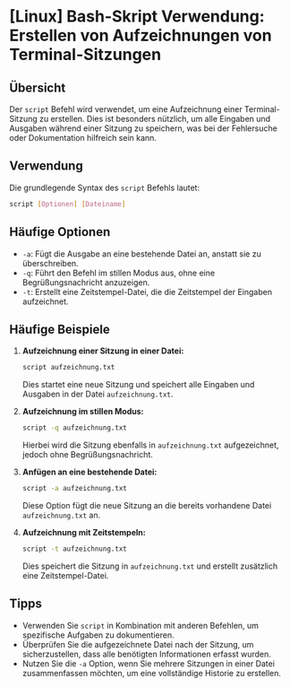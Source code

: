 # [Linux] Bash-Skript Verwendung: Erstellen von Aufzeichnungen von Terminal-Sitzungen

## Übersicht
Der `script` Befehl wird verwendet, um eine Aufzeichnung einer Terminal-Sitzung zu erstellen. Dies ist besonders nützlich, um alle Eingaben und Ausgaben während einer Sitzung zu speichern, was bei der Fehlersuche oder Dokumentation hilfreich sein kann.

## Verwendung
Die grundlegende Syntax des `script` Befehls lautet:

```bash
script [Optionen] [Dateiname]
```

## Häufige Optionen
- `-a`: Fügt die Ausgabe an eine bestehende Datei an, anstatt sie zu überschreiben.
- `-q`: Führt den Befehl im stillen Modus aus, ohne eine Begrüßungsnachricht anzuzeigen.
- `-t`: Erstellt eine Zeitstempel-Datei, die die Zeitstempel der Eingaben aufzeichnet.

## Häufige Beispiele

1. **Aufzeichnung einer Sitzung in einer Datei:**
   ```bash
   script aufzeichnung.txt
   ```
   Dies startet eine neue Sitzung und speichert alle Eingaben und Ausgaben in der Datei `aufzeichnung.txt`.

2. **Aufzeichnung im stillen Modus:**
   ```bash
   script -q aufzeichnung.txt
   ```
   Hierbei wird die Sitzung ebenfalls in `aufzeichnung.txt` aufgezeichnet, jedoch ohne Begrüßungsnachricht.

3. **Anfügen an eine bestehende Datei:**
   ```bash
   script -a aufzeichnung.txt
   ```
   Diese Option fügt die neue Sitzung an die bereits vorhandene Datei `aufzeichnung.txt` an.

4. **Aufzeichnung mit Zeitstempeln:**
   ```bash
   script -t aufzeichnung.txt
   ```
   Dies speichert die Sitzung in `aufzeichnung.txt` und erstellt zusätzlich eine Zeitstempel-Datei.

## Tipps
- Verwenden Sie `script` in Kombination mit anderen Befehlen, um spezifische Aufgaben zu dokumentieren.
- Überprüfen Sie die aufgezeichnete Datei nach der Sitzung, um sicherzustellen, dass alle benötigten Informationen erfasst wurden.
- Nutzen Sie die `-a` Option, wenn Sie mehrere Sitzungen in einer Datei zusammenfassen möchten, um eine vollständige Historie zu erstellen.